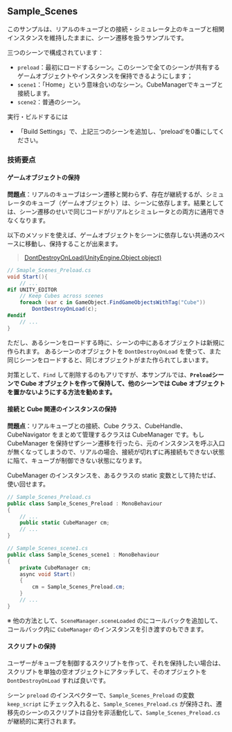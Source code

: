## Sample_Scenes

このサンプルは、リアルのキューブとの接続・シミュレータ上のキューブと相関インスタンスを維持したままに、シーン遷移を扱うサンプルです。

三つのシーンで構成されています：
- `preload`：最初にロードするシーン。このシーンで全てのシーンが共有するゲームオブジェクトやインスタンスを保持できるようにします；
- `scene1`：「Home」という意味合いのなシーン。CubeManagerでキューブと接続します。
- `scene2`：普通のシーン。

実行・ビルドするには
- 「Build Settings」で、上記三つのシーンを追加し、'preload'を0番にしてください。

### 技術要点

#### ゲームオブジェクトの保持

**問題点**：リアルのキューブはシーン遷移と関わらず、存在が継続するが、シミュレータのキューブ（ゲームオブジェクト）は、シーンに依存します。結果としては、シーン遷移のせいで同じコードがリアルとシミュレータとの両方に通用できなくなります。

以下のメソッドを使えば、ゲームオブジェクトをシーンに依存しない共通のスペースに移動し、保持することが出来ます。

> [DontDestroyOnLoad(UnityEngine.Object object)](https://docs.unity3d.com/ja/current/ScriptReference/Object.DontDestroyOnLoad.html)

```c#
// Smaple_Scenes_Preload.cs
void Start(){
    // ...
#if UNITY_EDITOR
    // Keep Cubes across scenes
    foreach (var c in GameObject.FindGameObjectsWithTag("Cube"))
        DontDestroyOnLoad(c);
#endif
    // ...
}
```

ただし、あるシーンをロードする時に、シーンの中にあるオブジェクトは新規に作られます。
あるシーンのオブジェクトを `DontDestroyOnLoad` を使って、また同じシーンをロードすると、同じオブジェクトがまた作られてしまいます。

対策として、`Find` して削除するのもアリですが、本サンプルでは、**`Preload`シーンで Cube オブジェクトを作って保持して、他のシーンでは Cube オブジェクトを置かないようにする方法を勧めます。**

#### 接続と Cube 関連のインスタンスの保持

**問題点**：リアルキューブとの接続、Cube クラス、CubeHandle、CubeNavigator をまとめて管理するクラスは CubeManager です。もし CubeManager を保持せずシーン遷移を行ったら、元のインスタンスを呼ぶ入口が無くなってしまうので、リアルの場合、接続が切れずに再接続もできない状態に陥て、キューブが制御できない状態になります。

CubeManager のインスタンスを、あるクラスの static 変数として持たせば、使い回せます。

```c#
// Sample_Scenes_Preload.cs
public class Sample_Scenes_Preload : MonoBehaviour
{
    // ...
    public static CubeManager cm;
    // ...
}

// Sample_Scenes_scene1.cs
public class Sample_Scenes_scene1 : MonoBehaviour
{
    private CubeManager cm;
    async void Start()
    {
        cm = Sample_Scenes_Preload.cm;
    }
    // ...
}
```

※ 他の方法として、`SceneManager.sceneLoaded` のにコールバックを追加して、コールバック内に `CubeManager` のインスタンスを引き渡すのもできます。

#### スクリプトの保持

ユーザーがキューブを制御するスクリプトを作って、それを保持したい場合は、スクリプトを単独の空オブジェクトにアタッチして、そのオブジェクトを `DontDestroyOnLoad` すれば良いです。

シーン `preload` のインスペクターで、`Sample_Scenes_Preload` の変数 `keep_script` にチェック入れると、`Sample_Scenes_Preload.cs` が保持され、遷移先のシーンのスクリプトは自分を非活動化して、`Sample_Scenes_Preload.cs` が継続的に実行されます。

